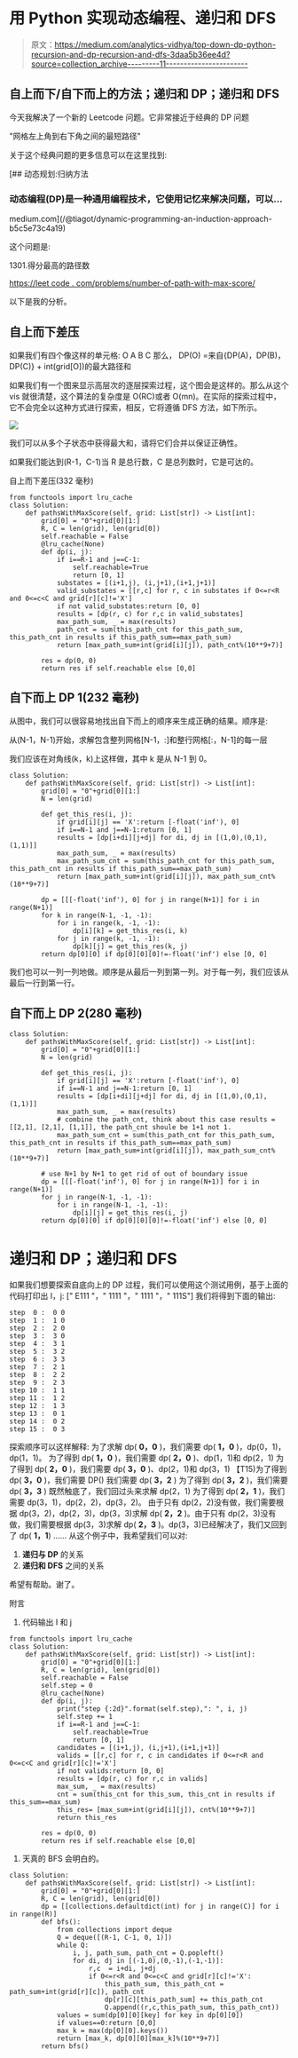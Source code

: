 # 用 Python 实现动态编程、递归和 DFS

> 原文：<https://medium.com/analytics-vidhya/top-down-dp-python-recursion-and-dp-recursion-and-dfs-3daa5b36ee4d?source=collection_archive---------11----------------------->

## 自上而下/自下而上的方法；递归和 DP；递归和 DFS

今天我解决了一个新的 Leetcode 问题。它非常接近于经典的 DP 问题

"网格左上角到右下角之间的最短路径"

关于这个经典问题的更多信息可以在这里找到:

[](/@tiagot/dynamic-programming-an-induction-approach-b5c5e73c4a19) [## 动态规划:归纳方法

### 动态编程(DP)是一种通用编程技术，它使用记忆来解决问题，可以…

medium.com](/@tiagot/dynamic-programming-an-induction-approach-b5c5e73c4a19) 

这个问题是:

1301.得分最高的路径数

[https://leet code . com/problems/number-of-path-with-max-score/](https://leetcode.com/problems/number-of-paths-with-max-score/)

以下是我的分析。

## 自上而下差压

如果我们有四个像这样的单元格:
O A
B C
那么，
DP(O) =来自{DP(A)，DP(B)，DP(C)} + int(grid[O])的最大路径和

如果我们有一个图来显示高层次的逐层探索过程，这个图会是这样的。那么从这个 vis 就很清楚，这个算法的复杂度是 O(RC)或者 O(mn)。在实际的探索过程中，它不会完全以这种方式进行探索，相反，它将遵循 DFS 方法，如下所示。

![](img/eb150f4055e88810115bc857faf61983.png)

我们可以从多个子状态中获得最大和，请将它们合并以保证正确性。

如果我们能达到(R-1，C-1)当 R 是总行数，C 是总列数时，它是可达的。

自上而下差压(332 毫秒)

```
from functools import lru_cache
class Solution:
    def pathsWithMaxScore(self, grid: List[str]) -> List[int]:
        grid[0] = "0"+grid[0][1:]
        R, C = len(grid), len(grid[0])
        self.reachable = False
        @lru_cache(None)
        def dp(i, j):
            if i==R-1 and j==C-1:
                self.reachable=True
                return [0, 1]
            substates = [(i+1,j), (i,j+1),(i+1,j+1)]
            valid_substates = [[r,c] for r, c in substates if 0<=r<R and 0<=c<C and grid[r][c]!='X']
            if not valid_substates:return [0, 0]
            results = [dp(r, c) for r,c in valid_substates]
            max_path_sum, _ = max(results)
            path_cnt = sum(this_path_cnt for this_path_sum, this_path_cnt in results if this_path_sum==max_path_sum)
            return [max_path_sum+int(grid[i][j]), path_cnt%(10**9+7)]

        res = dp(0, 0)
        return res if self.reachable else [0,0]
```

## **自下而上 DP 1(232 毫秒)**

从图中，我们可以很容易地找出自下而上的顺序来生成正确的结果。顺序是:

从(N-1，N-1)开始，求解包含整列网格[N-1，:]和整行网格[:，N-1]的每一层

我们应该在对角线(k，k)上这样做，其中 k 是从 N-1 到 0。

```
class Solution:
    def pathsWithMaxScore(self, grid: List[str]) -> List[int]:
        grid[0] = "0"+grid[0][1:]
        N = len(grid)

        def get_this_res(i, j):
            if grid[i][j] == 'X':return [-float('inf'), 0]
            if i==N-1 and j==N-1:return [0, 1]
            results = [dp[i+di][j+dj] for di, dj in [(1,0),(0,1),(1,1)]]
            max_path_sum, _ = max(results)
            max_path_sum_cnt = sum(this_path_cnt for this_path_sum, this_path_cnt in results if this_path_sum==max_path_sum)
            return [max_path_sum+int(grid[i][j]), max_path_sum_cnt%(10**9+7)]

        dp = [[[-float('inf'), 0] for j in range(N+1)] for i in range(N+1)]
        for k in range(N-1, -1, -1):
            for i in range(k, -1, -1):
                dp[i][k] = get_this_res(i, k)
            for j in range(k, -1, -1):
                dp[k][j] = get_this_res(k, j)
        return dp[0][0] if dp[0][0][0]!=-float('inf') else [0, 0]
```

我们也可以一列一列地做。顺序是从最后一列到第一列。对于每一列，我们应该从最后一行到第一行。

## **自下而上 DP 2(280 毫秒)**

```
class Solution:
    def pathsWithMaxScore(self, grid: List[str]) -> List[int]:
        grid[0] = "0"+grid[0][1:]
        N = len(grid)

        def get_this_res(i, j):
            if grid[i][j] == 'X':return [-float('inf'), 0]
            if i==N-1 and j==N-1:return [0, 1]
            results = [dp[i+di][j+dj] for di, dj in [(1,0),(0,1),(1,1)]]
            max_path_sum, _ = max(results)
			# combine the path_cnt, think about this case results = [[2,1], [2,1], [1,1]], the path_cnt shoule be 1+1 not 1.
            max_path_sum_cnt = sum(this_path_cnt for this_path_sum, this_path_cnt in results if this_path_sum==max_path_sum)
            return [max_path_sum+int(grid[i][j]), max_path_sum_cnt%(10**9+7)]

        # use N+1 by N+1 to get rid of out of boundary issue
        dp = [[[-float('inf'), 0] for j in range(N+1)] for i in range(N+1)]
        for j in range(N-1, -1, -1):
            for i in range(N-1, -1, -1):
                dp[i][j] = get_this_res(i, j)
        return dp[0][0] if dp[0][0][0]!=-float('inf') else [0, 0]
```

# 递归和 DP；递归和 DFS

如果我们想要探索自底向上的 DP 过程，我们可以使用这个测试用例，基于上面的代码打印出 I，j:
[" E111 "，" 1111 "，" 1111 "，" 111S"]
我们将得到下面的输出:

```
step  0 :  0 0
step  1 :  1 0
step  2 :  2 0
step  3 :  3 0
step  4 :  3 1
step  5 :  3 2
step  6 :  3 3
step  7 :  2 1
step  8 :  2 2
step  9 :  2 3
step 10 :  1 1
step 11 :  1 2
step 12 :  1 3
step 13 :  0 1
step 14 :  0 2
step 15 :  0 3
```

探索顺序可以这样解释:
为了求解 dp( **0，0** )，我们需要 dp( **1，0** )，dp(0，1)，dp(1，1)。
为了得到 dp( **1，0** )，我们需要 dp( **2，0** )、dp(1，1)和 dp(2，1)
为了得到 dp( **2，0** )，我们需要 dp( **3，0** )、dp(2，1)和 dp(3，1) 【T15)为了得到 dp( **3，0** )，我们需要 DP() 我们需要 dp( **3，2** )
为了得到 dp( **3，2** )，我们需要 dp( **3，3** )
既然触底了，我们回过头来求解 dp(2，1)
为了得到 dp( **2，1** )，我们需要 dp(3，1)，dp(2，2)，dp(3，2)。 由于只有 dp(2，2)没有做，我们需要根据 dp(3，2)，dp(2，3)，dp(3，3)求解
dp( **2，2** )。由于只有 dp(2，3)没有做，我们需要根据 dp(3，3)求解
dp( **2，3** )。dp(3，3)已经解决了，我们又回到了
dp( **1，1**)
……
从这个例子中，我希望我们可以对:

1.  **递归与 DP** 的关系
2.  **递归和 DFS** 之间的关系

希望有帮助。谢了。

附言

1.  代码输出 I 和 j

```
from functools import lru_cache
class Solution:
    def pathsWithMaxScore(self, grid: List[str]) -> List[int]:
        grid[0] = "0"+grid[0][1:]
        R, C = len(grid), len(grid[0])
        self.reachable = False
        self.step = 0
        @lru_cache(None)
        def dp(i, j):
            print("step {:2d}".format(self.step),": ", i, j)
            self.step += 1
            if i==R-1 and j==C-1:
                self.reachable=True
                return [0, 1]
            candidates = [(i+1,j), (i,j+1),(i+1,j+1)]
            valids = [[r,c] for r, c in candidates if 0<=r<R and 0<=c<C and grid[r][c]!='X']
            if not valids:return [0, 0]
            results = [dp(r, c) for r,c in valids]
            max_sum, _ = max(results)
            cnt = sum(this_cnt for this_sum, this_cnt in results if this_sum==max_sum)
            this_res= [max_sum+int(grid[i][j]), cnt%(10**9+7)]
            return this_res

        res = dp(0, 0)
        return res if self.reachable else [0,0]
```

1.  天真的 BFS 会明白的。

```
class Solution:
    def pathsWithMaxScore(self, grid: List[str]) -> List[int]:
        grid[0] = "0"+grid[0][1:]
        R, C = len(grid), len(grid[0])
        dp = [[collections.defaultdict(int) for j in range(C)] for i in range(R)]
        def bfs():
            from collections import deque
            Q = deque([(R-1, C-1, 0, 1)])
            while Q:
                i, j, path_sum, path_cnt = Q.popleft()
                for di, dj in [(-1,0),(0,-1),(-1,-1)]:
                    r,c  = i+di, j+dj
                    if 0<=r<R and 0<=c<C and grid[r][c]!='X':
                        this_path_sum, this_path_cnt = path_sum+int(grid[r][c]), path_cnt
                        dp[r][c][this_path_sum] += this_path_cnt
                        Q.append((r,c,this_path_sum, this_path_cnt))
            values = sum(dp[0][0][key] for key in dp[0][0])
            if values==0:return [0,0]
            max_k = max(dp[0][0].keys())
            return [max_k, dp[0][0][max_k]%(10**9+7)]
        return bfs()
```